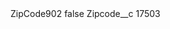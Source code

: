 <?xml version="1.0" encoding="UTF-8"?>
<CustomMetadata xmlns="http://soap.sforce.com/2006/04/metadata" xmlns:xsi="http://www.w3.org/2001/XMLSchema-instance" xmlns:xsd="http://www.w3.org/2001/XMLSchema">
    <label>ZipCode902</label>
    <protected>false</protected>
    <values>
        <field>Zipcode__c</field>
        <value xsi:type="xsd:string">17503</value>
    </values>
</CustomMetadata>
